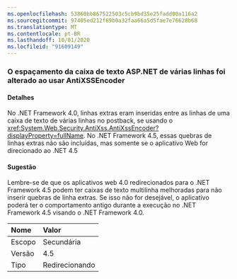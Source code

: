 ```yaml
---
ms.openlocfilehash: 53860bb867522503c5cb9bd35e25fadd00a116a2
ms.sourcegitcommit: 97405ed212f69b0a32faa66a5d5fae7e76628b68
ms.translationtype: MT
ms.contentlocale: pt-BR
ms.lasthandoff: 10/01/2020
ms.locfileid: "91609149"
---
```

### <a name="multi-line-aspnet-textbox-spacing-changed-when-using-antixssencoder"></a>O espaçamento da caixa de texto ASP.NET de várias linhas foi alterado ao usar AntiXSSEncoder

#### <a name="details"></a>Detalhes

No .NET Framework 4.0, linhas extras eram inseridas entre as linhas de uma caixa de texto de várias linhas no postback, se usando o <xref:System.Web.Security.AntiXss.AntiXssEncoder?displayProperty=fullName>. No .NET Framework 4.5, essas quebras de linhas extras não são incluídas, mas somente se o aplicativo Web for direcionado ao .NET 4.5

#### <a name="suggestion"></a>Sugestão

Lembre-se de que os aplicativos web 4.0 redirecionados para o .NET Framework 4.5 podem ter caixas de texto multilinha melhoradas para não inserir quebras de linha extras. Se isso não for desejável, o aplicativo poderá ter o comportamento antigo durante a execução no .NET Framework 4.5 visando o .NET Framework 4.0.

| Nome    | Valor       |
|:--------|:------------|
| Escopo   | Secundária       |
| Versão | 4.5         |
| Tipo    | Redirecionando |
